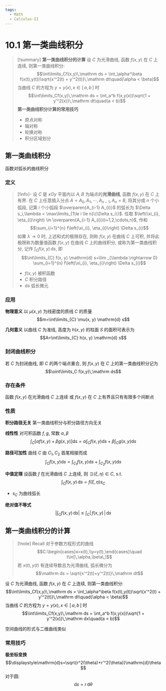 ```yaml
---
tags:
  - Math
  - Calculus-II
---
```

10.1 第一类曲线积分
===
> [!summary] **第一类曲线积分的计算**
> 设 $C$ 为光滑曲线, 函数 $f(x,y)$ 在 $C$ 上连续, 则第一类曲线积分:
> $$\int\limits_Cf(x,y)\,\mathrm ds = \int_\alpha^\beta f(x(t),y(t))\sqrt{x'^2(t) + y'^2(t)}\,\mathrm dt\quad(\alpha < \beta)$$
> 当曲线 $C$ 的方程为 $y=y(x),x\in[\,a, b\,]$ 时
> $$\int\limits_Cf(x,y)\,\mathrm ds = \int_a^b f(x,y(x))\sqrt{1 + y'^2(x)}\,\mathrm dt\quad(a < b)$$
> **第一类曲线积分计算的常用技巧**
> - 原点对称
> - 轴对称
> - 轮换对称
> - 积分区域划分


## 第一类曲线积分
函数对弧长的曲线积分
### 定义
> [!info]-
> 设 $C$ 是 $xOy$ 平面内以 $A, B$ 为端点的**光滑曲线**, 函数 $f(x,y)$ 在 $C$ 上有界. 在 $C$ 上任意插入分点 $A=A_0,A_1,\cdots,A_{n-1},A_n = B$, 将其分成 $n$ 个小弧段, 记第 $i$ 个小弧段 $\overparen{A_{i-1} A_{i}}$ 的弧长为 $\Delta s_i,\lambda = \max\limits_{1\le i \le n}\{\Delta s_i\}$.
> 任取 $\left(\xi_{i}, \eta_{i}\right) \in \overparen{A_{i-1} A_{i}}(i=1,2,\cdots,n)$, 作和
> $$\sum_{i=1}^{n} f\left(\xi_{i}, \eta_{i}\right) \Delta s_{i}$$
> 如果 $\lambda \to 0$ 时, 上述和式的极限存在, 则称 $f(x,y)$ 在曲线 $C$ 上可积, 并将此极限称为数量值函数 $f(x,y)$ 在曲线 $C$ 上的曲线积分, 或称为第一类曲线积分, 记作 $\displaystyle\int_Cf(x,y)\,\mathrm ds$, 即
> $$\int\limits_{C} f(x, y) \mathrm{d} s=\lim _{\lambda \rightarrow 0} \sum_{i=1}^{n} f\left(\xi_{i}, \eta_{i}\right) \Delta s_{i}$$
> - $f(x,y)$ 被积函数
> - $C$ 积分路径
> - $\mathrm ds$ 弧长微元
> 
### 应用
**物理意义**
以 $\mu(x,y)$ 为线密度的质线 $C$ 的质量
$$m=\int\limits_{C} \mu(x, y) \mathrm{d} s$$

**几何意义**
以曲线 $C$ 为准线, 高度为 $h(x,y)$ 的柱面 $S$ 的面积可表示为
$$A=\int\limits_{C} h(x, y) \mathrm{d} s$$
### 封闭曲线积分
若 $C$ 为封闭曲线, 即 $C$ 的两个端点重合, 则 $f(x,y)$ 在 $C$ 上的第一类曲线积分记为
$$\oint\limits_C f(x,y)\,\mathrm ds$$
### 存在条件
函数 $f(x,y)$ 在光滑曲线 $C$ 上连续
或
$f(x,y)$ 在 $C$ 上有界且只有有限多个间断点

### 性质
**积分路径无关**
第一类曲线积分与积分路径方向无关

**线性性**
对可积函数 $f,g$, 常数 $\alpha, \beta$
$$\int_{C}[\alpha f(x, y)+\beta g(x, y)] \mathrm{d} s=\alpha \int_{C} f(x, y) \mathrm{d} s+\beta \int_{C} g(x, y) \mathrm{d} s$$

**路径可加性**
曲线 $C$ 由 $C_1,C_2$ 首尾相接而成
$$\int_{C} f(x, y) \mathrm{d} s=\int_{C_{1}} f(x, y) \mathrm{d} s+\int_{C_{2}} f(x, y) \mathrm{d} s$$

**中值定理**
设函数 $f$ 在光滑曲线 $C$ 上连续, 则 $\exists(\xi, \eta)\in C$, s.t.
$$\int_Cf(x,y)\,\mathrm ds = f(\xi,\eta)s_C$$
- $s_C$ 为曲线弧长

**绝对值不等式**
$$\left|\int_Cf(x,y)\,\mathrm ds\right|\le \int_C|\,f(x,y)\,|\,\mathrm ds$$
## 第一类曲线积分的计算
> [!note] Recall
> 对于参数方程形式的曲线 
> $$C:\begin{cases}x=x(t),\\y=y(t),\end{cases}\quad t\in[\,\alpha,\beta\,]$$
> 若 $x(t), y(t)$ 有连续导数且为光滑曲线, 弧长微分为
> $$\mathrm ds = \sqrt{x'^2(t)+y'^2(t)}\,\mathrm dt$$

设 $C$ 为光滑曲线, 函数 $f(x,y)$ 在 $C$ 上连续, 则第一类曲线积分:
$$\int\limits_Cf(x,y)\,\mathrm ds = \int_\alpha^\beta f(x(t),y(t))\sqrt{x'^2(t) + y'^2(t)}\,\mathrm dt\quad(\alpha < \beta)$$
当曲线 $C$ 的方程为 $y=y(x),x\in[\,a, b\,]$ 时
$$\int\limits_Cf(x,y)\,\mathrm ds = \int_a^b f(x,y(x))\sqrt{1 + y'^2(x)}\,\mathrm dx\quad(a < b)$$


空间曲线的形式与二维曲线类似


### 常用技巧
**极坐标变换**
$$\displaystyle\mathrm{d}s=\sqrt{r^2(\theta)+r'^2(\theta)}\mathrm{d}\theta$$
对于圆:
$$\mathrm ds = r\,\mathrm d\theta$$
